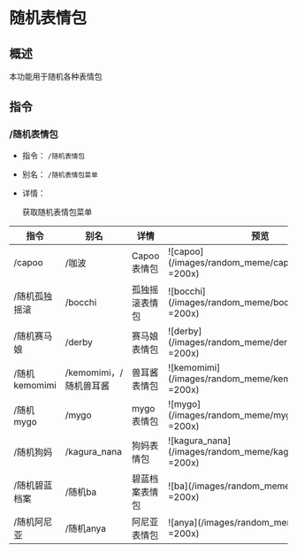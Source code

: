 # 随机表情包

## 概述

本功能用于随机各种表情包

## 指令

### /随机表情包

- 指令： `/随机表情包`

- 别名： `/随机表情包菜单`

- 详情：

  获取随机表情包菜单

|指令|别名|详情|预览|
|---|---|---|---|
|/capoo|/咖波|Capoo 表情包|![capoo](/images/random_meme/capoo.webp =200x)|
|/随机孤独摇滚|/bocchi|孤独摇滚表情包|![bocchi](/images/random_meme/bocchi.webp =200x)|
|/随机赛马娘|/derby|赛马娘表情包|![derby](/images/random_meme/derby.webp =200x)|
|/随机kemomimi|/kemomimi，/随机兽耳酱|兽耳酱表情包|![kemomimi](/images/random_meme/kemomimi.webp =200x)|
|/随机mygo|/mygo|mygo表情包|![mygo](/images/random_meme/mygo.webp =200x)|
|/随机狗妈|/kagura_nana|狗妈表情包|![kagura_nana](/images/random_meme/kagura_nana.webp =200x)|
|/随机碧蓝档案|/随机ba|碧蓝档案表情包|![ba](/images/random_meme/ba.webp =200x)|
|/随机阿尼亚|/随机anya|阿尼亚表情包|![anya](/images/random_meme/anya.webp =200x)|
